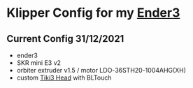 # Klipper Config for my [Ender3](https://yduf.github.io/ender3/)

## Current Config 31/12/2021
- ender3
- SKR mini E3 v2
- orbiter extruder v1.5 / motor LDO-36STH20-1004AHG(XH)
- custom [Tiki3 Head](https://github.com/thrutheframe/Tiki3#tiki3-version-32) with BLTouch




